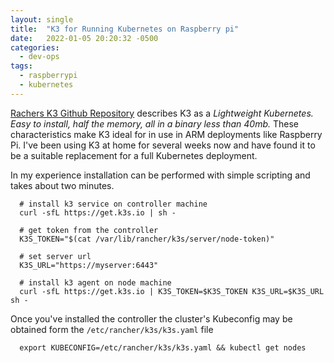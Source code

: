```yaml
---
layout: single
title:  "K3 for Running Kubernetes on Raspberry pi"
date:   2022-01-05 20:20:32 -0500
categories:
  - dev-ops
tags:
  - raspberrypi
  - kubernetes
---
```


[Rachers K3 Github Repository](https://github.com/rancher/k3s#k3s---5-less-than-k8s) describes K3 as a *Lightweight Kubernetes. Easy to install, half the memory, all in a binary less than 40mb.* These characteristics make K3 ideal for in use in ARM deployments like Raspberry Pi. I've been using K3 at home for several weeks now and have found it to be a suitable replacement for a full Kubernetes deployment.

In my experience installation can be performed with simple scripting and takes about two minutes.

``` shell
  # install k3 service on controller machine
  curl -sfL https://get.k3s.io | sh -

  # get token from the controller
  K3S_TOKEN="$(cat /var/lib/rancher/k3s/server/node-token)"

  # set server url
  K3S_URL="https://myserver:6443"

  # install k3 agent on node machine
  curl -sfL https://get.k3s.io | K3S_TOKEN=$K3S_TOKEN K3S_URL=$K3S_URL sh -
```

Once you've installed the controller the cluster's Kubeconfig may be obtained form the `/etc/rancher/k3s/k3s.yaml` file

```shell
  export KUBECONFIG=/etc/rancher/k3s/k3s.yaml && kubectl get nodes
```
